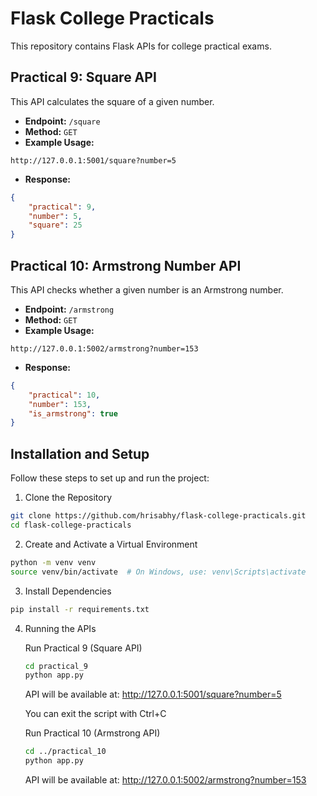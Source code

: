 # Flask College Practicals

This repository contains Flask APIs for college practical exams.

## Practical 9: Square API

This API calculates the square of a given number.
- **Endpoint:** `/square`
- **Method:** `GET`
- **Example Usage:**
```
http://127.0.0.1:5001/square?number=5
```
- **Response:**
```json
{
    "practical": 9,
    "number": 5,
    "square": 25
}
```

## Practical 10: Armstrong Number API

This API checks whether a given number is an Armstrong number.
- **Endpoint:** `/armstrong`
- **Method:** `GET`
- **Example Usage:**
```
http://127.0.0.1:5002/armstrong?number=153
```
- **Response:**
```json
{
    "practical": 10,
    "number": 153,
    "is_armstrong": true
}
```

## Installation and Setup

Follow these steps to set up and run the project:

1. Clone the Repository
```bash
git clone https://github.com/hrisabhy/flask-college-practicals.git
cd flask-college-practicals
```

2. Create and Activate a Virtual Environment
```bash
python -m venv venv
source venv/bin/activate  # On Windows, use: venv\Scripts\activate
```

3. Install Dependencies
```bash
pip install -r requirements.txt
```

4. Running the APIs
   
   Run Practical 9 (Square API)
   ```bash
   cd practical_9
   python app.py
   ```
   API will be available at: http://127.0.0.1:5001/square?number=5

   You can exit the script with Ctrl+C

   Run Practical 10 (Armstrong API)
   ```bash
   cd ../practical_10
   python app.py
   ```
   API will be available at: http://127.0.0.1:5002/armstrong?number=153